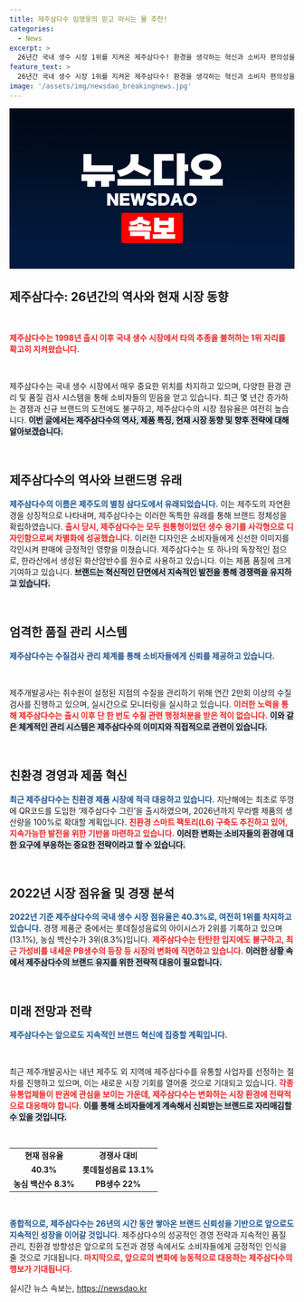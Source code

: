 ```yaml
---
title: 제주삼다수 임영웅의 믿고 마시는 물 추천!
categories:
  - News
excerpt: >
  26년간 국내 생수 시장 1위를 지켜온 제주삼다수! 환경을 생각하는 혁신과 소비자 편의성을 더하며, 경쟁이 치열한 생수 시장에서 여전히 최전선에 서 있다. 클릭하여 제주삼다수의 성공 비결을 알아보세요!
feature_text: >
  26년간 국내 생수 시장 1위를 지켜온 제주삼다수! 환경을 생각하는 혁신과 소비자 편의성을 더하며, 경쟁이 치열한 생수 시장에서 여전히 최전선에 서 있다. 클릭하여 제주삼다수의 성공 비결을 알아보세요!
image: '/assets/img/newsdao_breakingnews.jpg'
---
```


<p><img src="/assets/img/newsdao_breakingnews.jpg" alt="implanttips 속보" /></p>

<h2 data-ke-size="size26">제주삼다수: 26년간의 역사와 현재 시장 동향</h2>

<p data-ke-size="size16">&nbsp;</p>

<p><b><span style="color: #ee2323;">제주삼다수는 1998년 출시 이후 국내 생수 시장에서 타의 추종을 불허하는 1위 자리를 확고히 지켜왔습니다.</span></b> <p data-ke-size="size16">&nbsp;</p> 제주삼다수는 국내 생수 시장에서 매우 중요한 위치를 차지하고 있으며, 다양한 환경 관리 및 품질 검사 시스템을 통해 소비자들의 믿음을 얻고 있습니다. 최근 몇 년간 증가하는 경쟁과 신규 브랜드의 도전에도 불구하고, 제주삼다수의 시장 점유율은 여전히 높습니다. <b><span style="background-color: #21538527;">이번 글에서는 제주삼다수의 역사, 제품 특징, 현재 시장 동향 및 향후 전략에 대해 알아보겠습니다.</span></b></p>

<p data-ke-size="size16">&nbsp;</p>

<h2 data-ke-size="size26">제주삼다수의 역사와 브랜드명 유래</h2>

<p><b><span style="color: #1a5490;">제주삼다수의 이름은 제주도의 별칭 삼다도에서 유래되었습니다.</span></b> 이는 제주도의 자연환경을 상징적으로 나타내며, 제주삼다수는 이러한 독특한 유래를 통해 브랜드 정체성을 확립하였습니다. <b><span style="color: #ee2323;">출시 당시, 제주삼다수는 모두 원통형이었던 생수 용기를 사각형으로 디자인함으로써 차별화에 성공했습니다.</span></b> 이러한 디자인은 소비자들에게 신선한 이미지를 각인시켜 판매에 긍정적인 영향을 미쳤습니다. 제주삼다수는 또 하나의 독창적인 점으로, 한라산에서 생성된 화산암반수를 원수로 사용하고 있습니다. 이는 제품 품질에 크게 기여하고 있습니다. <b><span style="background-color: #21538527;">브랜드는 혁신적인 단면에서 지속적인 발전을 통해 경쟁력을 유지하고 있습니다.</span></b></p>

<p data-ke-size="size16">&nbsp;</p>

<h2 data-ke-size="size26">엄격한 품질 관리 시스템</h2>

<p><b><span style="color: #1a5490;">제주삼다수는 수질검사 관리 체계를 통해 소비자들에게 신뢰를 제공하고 있습니다.</span></b> <p data-ke-size="size16">&nbsp;</p> 제주개발공사는 취수원이 설정된 지점의 수질을 관리하기 위해 연간 2만회 이상의 수질검사를 진행하고 있으며, 실시간으로 모니터링을 실시하고 있습니다. <b><span style="color: #ee2323;">이러한 노력을 통해 제주삼다수는 출시 이후 단 한 번도 수질 관련 행정처분을 받은 적이 없습니다.</span></b> <b><span style="background-color: #21538527;">이와 같은 체계적인 관리 시스템은 제주삼다수의 이미지와 직접적으로 관련이 있습니다.</span></b></p>

<p data-ke-size="size16">&nbsp;</p>

<h2 data-ke-size="size26">친환경 경영과 제품 혁신</h2>

<p><b><span style="color: #1a5490;">최근 제주삼다수는 친환경 제품 시장에 적극 대응하고 있습니다.</span></b> 지난해에는 최초로 뚜껑에 QR코드를 도입한 ‘제주삼다수 그린’을 출시하였으며, 2026년까지 무라벨 제품의 생산량을 100%로 확대할 계획입니다. <b><span style="color: #ee2323;">친환경 스마트 팩토리(L6) 구축도 추진하고 있어, 지속가능한 발전을 위한 기반을 마련하고 있습니다.</span></b> <b><span style="background-color: #21538527;">이러한 변화는 소비자들의 환경에 대한 요구에 부응하는 중요한 전략이라고 할 수 있습니다.</span></b></p>

<p data-ke-size="size16">&nbsp;</p>

<h2 data-ke-size="size26">2022년 시장 점유율 및 경쟁 분석</h2>

<p><b><span style="color: #1a5490;">2022년 기준 제주삼다수의 국내 생수 시장 점유율은 40.3%로, 여전히 1위를 차지하고 있습니다.</span></b> 경쟁 제품군 중에서는 롯데칠성음료의 아이시스가 2위를 기록하고 있으며(13.1%), 농심 백산수가 3위(8.3%)입니다. <b><span style="color: #ee2323;">제주삼다수는 탄탄한 입지에도 불구하고, 최근 가성비를 내세운 PB생수의 등장 등 시장의 변화에 직면하고 있습니다.</span></b>  <b><span style="background-color: #21538527;">이러한 상황 속에서 제주삼다수의 브랜드 유지를 위한 전략적 대응이 필요합니다.</span></b></p>

<p data-ke-size="size16">&nbsp;</p>

<h2 data-ke-size="size26">미래 전망과 전략</h2>

<p><b><span style="color: #1a5490;">제주삼다수는 앞으로도 지속적인 브랜드 혁신에 집중할 계획입니다.</span></b> <p data-ke-size="size16">&nbsp;</p> 최근 제주개발공사는 내년 제주도 외 지역에 제주삼다수를 유통할 사업자를 선정하는 절차를 진행하고 있으며, 이는 새로운 시장 기회를 열어줄 것으로 기대되고 있습니다. <b><span style="color: #ee2323;">각종 유통업체들이 판권에 관심을 보이는 가운데, 제주삼다수는 변화하는 시장 환경에 전략적으로 대응해야 합니다.</span></b> <b><span style="background-color: #21538527;">이를 통해 소비자들에게 계속해서 신뢰받는 브랜드로 자리매김할 수 있을 것입니다.</span></b></p>

<p data-ke-size="size16">&nbsp;</p>

<table style="border-collapse: collapse; width: 100%;">
  <tr>
    <td style="text-align: center; height: 17px;"><b>현재 점유율</b></td>
    <td style="text-align: center; height: 17px;"><b>경쟁사 대비</b></td>
  </tr>
  <tr>
    <td style="text-align: center; height: 17px;"><b>40.3%</b></td>
    <td style="text-align: center; height: 17px;"><b>롯데칠성음료 13.1%</b></td>
  </tr>
  <tr>
    <td style="text-align: center; height: 17px;"><b>농심 백산수 8.3%</b></td>
    <td style="text-align: center; height: 17px;"><b>PB생수 22%</b></td>
  </tr>
</table>

<p data-ke-size="size16">&nbsp;</p>

<p><b><span style="color: #1a5490;">종합적으로, 제주삼다수는 26년의 시간 동안 쌓아온 브랜드 신뢰성을 기반으로 앞으로도 지속적인 성장을 이어갈 것입니다.</span></b> 제주삼다수의 성공적인 경영 전략과 지속적인 품질 관리, 친환경 방향성은 앞으로의 도전과 경쟁 속에서도 소비자들에게 긍정적인 인식을 줄 것으로 기대됩니다. <b><span style="color: #ee2323;">마지막으로, 앞으로의 변화에 능동적으로 대응하는 제주삼다수의 행보가 기대됩니다.</span></b></p>
실시간 뉴스 속보는, <a href="https://newsdao.kr" rel="dofollow">https://newsdao.kr</a>


